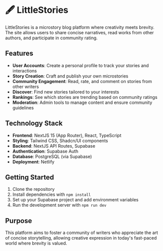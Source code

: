 # 🖋️ LittleStories

LittleStories is a microstory blog platform where creativity meets brevity. The site allows users to share concise narratives, read works from other authors, and participate in community rating.

## Features

- **User Accounts**: Create a personal profile to track your stories and interactions
- **Story Creation**: Craft and publish your own microstories
- **Community Engagement**: Read, rate, and comment on stories from other writers
- **Discover**: Find new stories tailored to your interests
- **Rankings**: See which stories are trending based on community ratings
- **Moderation**: Admin tools to manage content and ensure community guidelines

## Technology Stack

- **Frontend**: NextJS 15 (App Router), React, TypeScript
- **Styling**: Tailwind CSS, Shadcn/UI components
- **Backend**: NextJS API Routes, Supabase
- **Authentication**: Supabase Auth
- **Database**: PostgreSQL (via Supabase)
- **Deployment**: Netlify

## Getting Started

1. Clone the repository
2. Install dependencies with `npm install`
3. Set up your Supabase project and add environment variables
4. Run the development server with `npm run dev`

## Purpose

This platform aims to foster a community of writers who appreciate the art of concise storytelling, allowing creative expression in today's fast-paced world where brevity is valued.